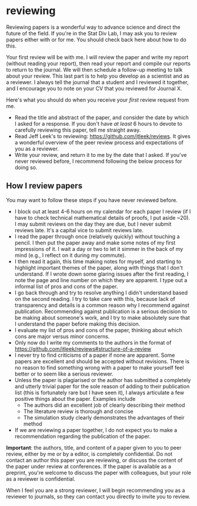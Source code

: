 # reviewing

Reviewing papers is a wonderful way to advance science and direct the future of the field. If you're in the Stat Div Lab, I may ask you to review papers either with or for me. You should check back here about how to do this.

Your first review will be with me. I will review the paper and write my report (without reading your report), then read your report and compile our reports to return to the journal. We will then schedule a follow-up meeting to talk about your review. This last part is to help you develop as a scientist and as a reviewer. I always tell the journal that a student and I reviewed it together, and I encourage you to note on your CV that you reviewed for Journal X.

Here's what you should do when you receive your *first* review request from me.


- Read the title and abstract of the paper, and consider the date by which I asked for a response. If you don't have *at least* 6 hours to devote to carefully reviewing this paper, tell me straight away.
- Read Jeff Leek's to reviewing: https://github.com/jtleek/reviews. It gives a wonderful overview of the peer review process and expectations of you as a reviewer.
- Write your review, and return it to me by the date that I asked. If you've never reviewed before, I recommend following the below process for doing so.

## How I review papers

You may want to follow these steps if you have never reviewed before.

- I block out at least 4-6 hours on my calendar for each paper I review (if I have to check technical mathematical details of proofs, I put aside ~20). I may submit reviews on the day they are due, but I never submit reviews late. It's a capital vice to submit reviews late.
- I read the paper through once (relatively quickly) without touching a pencil. I then put the paper away and make some notes of my first impressions of it. I wait a day or two to let it simmer in the back of my mind (e.g., I reflect on it during my commute).
- I then read it again, this time making notes for myself, and starting to highlight important themes of the paper, along with things that I don't understand. If I wrote down some glaring issues after the first reading, I note the page and line number on which they are apparent. I type out a informal list of pros and cons of the paper.
- I go back through and try to resolve anything I didn't understand based on the second reading. I try to take care with this, because lack of transparency and details is a common reason why I recommend against publication. Recommending against publication is a serious decision to be making about someone's work, and I try to make absolutely sure that I understand the paper before making this decision.
- I evaluate my list of pros and cons of the paper, thinking about which cons are major versus minor concerns.
- Only now do I write my comments to the authors in the format of https://github.com/jtleek/reviews#structure-of-a-review
- I never try to find criticisms of a paper if none are apparent. Some papers are excellent and should be accepted without revisions. There is no reason to find something wrong with a paper to make yourself feel better or to seem like a serious reviewer.
- Unless the paper is plagiarised or the author has submitted a completely and utterly trivial paper for the sole reason of adding to their publication list (this is fortunately rare but I have seen it), I always articulate a few positive things about the paper. Examples include
    - The authors did an excellent job of clearly describing their method
    - The literature review is thorough and concise
    - The simulation study clearly demonstrates the advantages of their method
- If we are reviewing a paper together, I do not expect you to make a recommendation regarding the publication of the paper.

**Important**: the authors, title, and content of a paper given to you to peer review, either by me or by a editor, is completely confidential. Do not contact an author this paper you are reviewing, or discuss the content of the paper under review at conferences. If the paper is available as a preprint, you're welcome to discuss the paper with colleagues, but your role as a reviewer is confidential.

When I feel you are a strong reviewer, I will begin recommending you as a reviewer to journals, so they can contact you directly to invite you to review.
